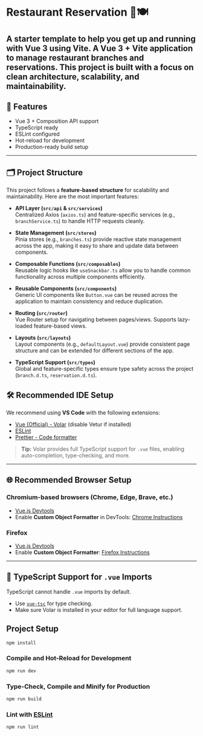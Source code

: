 # Restaurant Reservation 🥗🍽️

A starter template to help you get up and running with **Vue 3** using **Vite**.
A Vue 3 + Vite application to manage restaurant branches and reservations.
This project is built with a focus on clean architecture, scalability, and maintainability.
---

## 🚀 Features

- Vue 3 + Composition API support
- TypeScript ready
- ESLint configured
- Hot-reload for development
- Production-ready build setup

---

## 🗂️ Project Structure
This project follows a **feature-based structure** for scalability and maintainability. Here are the most important features:

- **API Layer (`src/api` & `src/services`)**  
  Centralized Axios  (`axios.ts`) and feature-specific services (e.g., `branchService.ts`) to handle HTTP requests cleanly.

- **State Management (`src/stores`)**  
  Pinia stores (e.g., `branches.ts`) provide reactive state management across the app, making it easy to share and update data between components.

- **Composable Functions (`src/composables`)**  
  Reusable logic hooks like `useSnackbar.ts` allow you to handle common functionality across multiple components efficiently.


- **Reusable Components (`src/components`)**  
  Generic UI components like `Button.vue` can be reused across the application to maintain consistency and reduce duplication.


- **Routing (`src/router`)**  
  Vue Router setup for navigating between pages/views. Supports lazy-loaded feature-based views.

- **Layouts (`src/layouts`)**  
  Layout components (e.g., `defaultLayout.vue`) provide consistent page structure and can be extended for different sections of the app.

- **TypeScript Support (`src/types`)**  
  Global and feature-specific types ensure type safety across the project (`branch.d.ts`, `reservation.d.ts`).


## 🛠️ Recommended IDE Setup

We recommend using **VS Code** with the following extensions:

- [Vue (Official) - Volar](https://marketplace.visualstudio.com/items?itemName=Vue.volar) (disable Vetur if installed)
- [ESLint](https://marketplace.visualstudio.com/items?itemName=dbaeumer.vscode-eslint)
- [Prettier - Code formatter](https://marketplace.visualstudio.com/items?itemName=esbenp.prettier-vscode)

> **Tip:** Volar provides full TypeScript support for `.vue` files, enabling auto-completion, type-checking, and more.

---

## 🌐 Recommended Browser Setup

### Chromium-based browsers (Chrome, Edge, Brave, etc.)

- [Vue.js Devtools](https://chrome.google.com/webstore/detail/vuejs-devtools/nhdogjmejiglipccpnnnanhbledajbpd)
- Enable **Custom Object Formatter** in DevTools: [Chrome Instructions](http://bit.ly/object-formatters)

### Firefox

- [Vue.js Devtools](https://addons.mozilla.org/en-US/firefox/addon/vue-js-devtools/)
- Enable **Custom Object Formatter**: [Firefox Instructions](https://fxdx.dev/firefox-devtools-custom-object-formatters/)

---

## 📝 TypeScript Support for `.vue` Imports

TypeScript cannot handle `.vue` imports by default.  

- Use [`vue-tsc`](https://github.com/johnsoncodehk/volar) for type checking.
- Make sure Volar is installed in your editor for full language support.

## Project Setup

```sh
npm install
```

### Compile and Hot-Reload for Development

```sh
npm run dev
```

### Type-Check, Compile and Minify for Production

```sh
npm run build
```

### Lint with [ESLint](https://eslint.org/)

```sh
npm run lint
```
